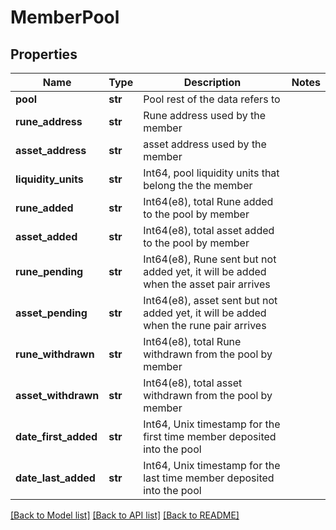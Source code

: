 # MemberPool

## Properties
Name | Type | Description | Notes
------------ | ------------- | ------------- | -------------
**pool** | **str** | Pool rest of the data refers to | 
**rune_address** | **str** | Rune address used by the member | 
**asset_address** | **str** | asset address used by the member | 
**liquidity_units** | **str** | Int64, pool liquidity units that belong the the member | 
**rune_added** | **str** | Int64(e8), total Rune added to the pool by member | 
**asset_added** | **str** | Int64(e8), total asset added to the pool by member | 
**rune_pending** | **str** | Int64(e8), Rune sent but not added yet, it will be added when the asset pair arrives  | 
**asset_pending** | **str** | Int64(e8), asset sent but not added yet, it will be added when the rune pair arrives  | 
**rune_withdrawn** | **str** | Int64(e8), total Rune withdrawn from the pool by member | 
**asset_withdrawn** | **str** | Int64(e8), total asset withdrawn from the pool by member | 
**date_first_added** | **str** | Int64, Unix timestamp for the first time member deposited into the pool | 
**date_last_added** | **str** | Int64, Unix timestamp for the last time member deposited into the pool | 

[[Back to Model list]](../README.md#documentation-for-models) [[Back to API list]](../README.md#documentation-for-api-endpoints) [[Back to README]](../README.md)

